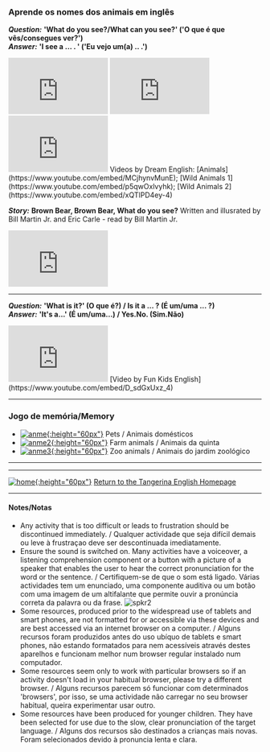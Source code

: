 ### Aprende os nomes dos animais em inglês   

***Question:*** **'What do you see?/What can you see?' ('O que é que vês/consegues ver?')**  
***Answer:*** **'I see a ... . ' ('Eu vejo um(a) .. .')**

<iframe width="198" height="112" src="https://www.youtube.com/embed/MCjhynvMunE" frameborder="0" allow="accelerometer; autoplay; clipboard-write; encrypted-media; gyroscope; picture-in-picture" allowfullscreen></iframe> <iframe width="198" height="112" src="https://www.youtube.com/embed/p5qwOxlvyhk" frameborder="0" allow="accelerometer; autoplay; clipboard-write; encrypted-media; gyroscope; picture-in-picture" allowfullscreen></iframe> <iframe width="198" height="112" src="https://www.youtube.com/embed/xQTlPD4ey-4" frameborder="0" allow="accelerometer; autoplay; clipboard-write; encrypted-media; gyroscope; picture-in-picture" allowfullscreen></iframe>  
Videos by Dream English: [Animals](https://www.youtube.com/embed/MCjhynvMunE); [Wild Animals 1](https://www.youtube.com/embed/p5qwOxlvyhk); [Wild Animals 2](https://www.youtube.com/embed/xQTlPD4ey-4)  


<!--To be continued.../Para continuar...-->  

***Story:*** **Brown Bear, Brown Bear, What do you see?**
Written and illusrated by Bill Martin Jr. and Eric Carle - read by Bill Martin Jr.  
<iframe width="198" height="112" src="https://www.youtube.com/embed/pdHCYgO9zh8" frameborder="0" allow="accelerometer; autoplay; clipboard-write; encrypted-media; gyroscope; picture-in-picture" allowfullscreen></iframe>   

***

***Question:*** **'What is it?' (O que é?) / Is it a ... ? (É um/uma ... ?)**  
***Answer:*** **'It's a...' (É um/uma...) / Yes.No. (Sim.Não)**

<iframe width="198" height="112" src="https://www.youtube.com/embed/D_sdGxUxz_4" frameborder="0" allow="accelerometer; autoplay; clipboard-write; encrypted-media; gyroscope; picture-in-picture" allowfullscreen></iframe>  
[Video by Fun Kids English](https://www.youtube.com/embed/D_sdGxUxz_4)  

***

### Jogo de memória/Memory
* [![anme](https://1blockatatime.github.io/English/images2/anme.JPG){:height="60px"}](http://eslgamesworld.com/members/games/vocabulary/memoryaudio/pets/index.html) Pets / Animais domésticos  
* [![anme2](https://1blockatatime.github.io/English/images2/anme2.JPG){:height="60px"}](http://www.eslgamesworld.com/members/games/vocabulary/memoryaudio/farm%20animals/index.html) Farm animals / Animais da quinta  
* [![anme3](https://1blockatatime.github.io/English/images2/anme3.JPG){:height="60px"}](http://www.eslgamesworld.com/members/games/vocabulary/memoryaudio/zoo%20animals/index.html) Zoo animals / Animais do jardim zoológico 

***

***
[![home](https://1blockatatime.github.io/English/images/home.png){:height="60px"}](https://tangerina-pt.github.io/English) [Return to the Tangerina English Homepage](https://tangerina-pt.github.io/English)  

***

#### Notes/Notas
* Any activity that is too difficult or leads to frustration should be discontinued immediately. / Qualquer actividade que seja difícil demais ou leve à frustraçao deve ser descontinuada imediatamente.
* Ensure the sound is switched on. Many activities have a voiceover, a listening comprehension component or a button with a picture of a speaker that enables the user to hear the correct pronunciation for the word or the sentence. / Certifiquem-se de que o som está ligado. Várias actividades tem um enunciado, uma componente auditiva ou um botão com uma imagem de um altifalante que permite ouvir a pronúncia correta da palavra ou da frase. ![spkr2](/images/spkr2.PNG)
* Some resources, produced prior to the widespread use of tablets and smart phones, are not formatted for or accessible via these devices and are best accessed via an internet browser on a computer. / Alguns recursos foram produzidos antes do uso ubíquo de tablets e smart phones, não estando formatados para nem acessíveis através destes aparelhos e funcionam melhor num browser regular instalado num computador.
* Some resources seem only to work with particular browsers so if an activity doesn't load in your habitual browser, please try a different browser. / Alguns recursos parecem só funcionar com determinados 'browsers', por isso, se uma actividade não carregar no seu browser habitual, queira experimentar usar outro.
* Some resources have been produced for younger children. They have been selected for use due to the slow, clear pronunciation of the target language.  / Alguns dos recursos são destinados a crianças mais novas. Foram selecionados devido à pronuncia lenta e clara.

